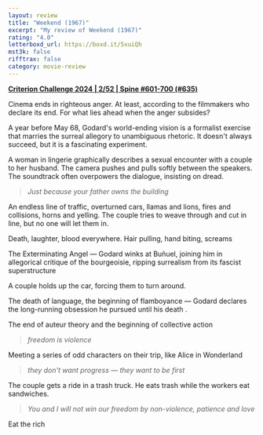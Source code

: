 ```yaml
---
layout: review
title: "Weekend (1967)"
excerpt: "My review of Weekend (1967)"
rating: "4.0"
letterboxd_url: https://boxd.it/5xuiQh
mst3k: false
rifftrax: false
category: movie-review
---
```


<b><a href="https://boxd.it/qWjuA/detail" title="Criterion Challenge 2024 | 2/52 | Spine #601-700 (#635)">Criterion Challenge 2024 | 2/52 | Spine #601-700 (#635)</a></b>

Cinema ends in righteous anger. At least, according to the filmmakers who declare its end. For what lies ahead when the anger subsides?

A year before May 68, Godard's world-ending vision is a formalist exercise that marries the surreal allegory to unambiguous rhetoric. It doesn't always succeed, but it is a fascinating experiment.

A woman in lingerie graphically describes a sexual encounter with a couple to her husband. The camera pushes and pulls softly between the speakers. The soundtrack often overpowers the dialogue, insisting on dread.

<blockquote><i>Just because your father owns the building</i></blockquote>
An endless line of traffic, overturned cars, llamas and lions, fires and collisions, horns and yelling. The couple tries to weave through and cut in line, but no one will let them in.

Death, laughter, blood everywhere. Hair pulling, hand biting, screams

The Exterminating Angel — Godard winks at Buñuel, joining him in allegorical critique of the bourgeoisie, ripping surrealism from its fascist superstructure

A couple holds up the car, forcing them to turn around.

The death of language, the beginning of flamboyance — Godard declares the long-running obsession he pursued until his death .

The end of auteur theory and the beginning of collective action

<blockquote><i>freedom is violence </i></blockquote>
Meeting a series of odd characters on their trip, like Alice in Wonderland

<blockquote><i>they don't want progress — they want to be first</i></blockquote>
The couple gets a ride in a trash truck. He eats trash while the workers eat sandwiches.

<blockquote><i>You and I will not win our freedom by non-violence, patience and love</i></blockquote>
Eat the rich
